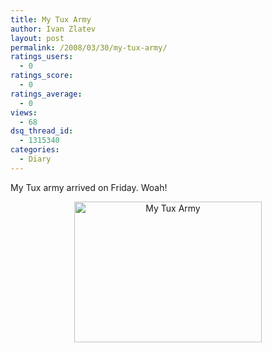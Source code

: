 ```yaml
---
title: My Tux Army
author: Ivan Zlatev
layout: post
permalink: /2008/03/30/my-tux-army/
ratings_users:
  - 0
ratings_score:
  - 0
ratings_average:
  - 0
views:
  - 68
dsq_thread_id:
  - 1315340
categories:
  - Diary
---
```

My Tux army arrived on Friday. Woah!

<p style="text-align: center;">
  <a href="{{ site.url }}/wp-content/uploads/2008/03/30032007315.jpg"><img class="size-medium wp-image-152" title="My Tux army" src="{{ site.url }}/wp-content/uploads/2008/03/30032007315-300x225.jpg" alt="My Tux Army" width="300" height="225" /></a>
</p>